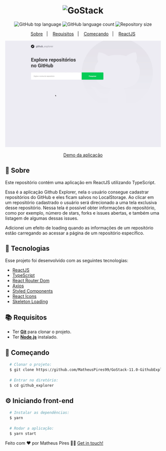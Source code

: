 <h1 align="center">
    <img alt="GoStack" src="https://ik.imagekit.io/hwyksvj4iv/logo_zY2nEMAlc.svg" width="250px" />
</h1>

<p align="center">
  <img alt="GitHub top language" src="https://img.shields.io/github/languages/top/MatheusPires99/github-explorer">
  <img alt="GitHub language count" src="https://img.shields.io/github/languages/count/MatheusPires99/github-explorer">
  <img alt="Repository size" src="https://img.shields.io/github/repo-size/MatheusPires99/github-explorer">
</p>

<p align="center">
  <a href="#page_with_curl-sobre">Sobre</a>&nbsp;&nbsp;&nbsp;|&nbsp;&nbsp;&nbsp;
  <a href="#books-requisitos">Requisitos</a>&nbsp;&nbsp;&nbsp;|&nbsp;&nbsp;&nbsp;
  <a href="#rocket-começando">Começando</a>&nbsp;&nbsp;&nbsp;|&nbsp;&nbsp;&nbsp;
  <a href="#gear-iniciando-front-end">ReactJS</a>
</p>

![github_explorer](.github/github_explorer10.gif)
<p align="center">
  <a href="https://github-explorer-gostack.netlify.app/">Demo da aplicação</a>
</p>

## :page_with_curl: Sobre
Este repositório contém uma aplicação em ReactJS utilizando TypeScript.

Essa é a aplicação Github Explorer, nela o usuário consegue cadastrar repositórios do GitHub e eles ficam salvos no LocalStorage. Ao clicar em um repositório cadastrado o usuário será direcionado a uma tela exclusiva desse repositório. Nessa tela é possível obter informações do repositório, como por exemplo, número de stars, forks e issues abertas, e também uma listagem de algumas dessas issues.

Adicionei um efeito de loading quando as informações de um repositório estão carregando ao acessar a página de um repositório específico.

## :hammer: Tecnologias
Esse projeto foi desenvolvido com as seguintes tecnologias:

- [ReactJS](https://reactjs.org/)
- [TypeScript](https://www.typescriptlang.org/)
- [React Router Dom](https://reacttraining.com/react-router/web/guides/quick-start)
- [Axios](https://github.com/axios/axios)
- [Styled Components](https://styled-components.com/)
- [React Icons](https://www.npmjs.com/package/react-icons)
- [Skeleton Loading](https://www.npmjs.com/package/react-loading-skeleton)

## :books: Requisitos
- Ter [**Git**](https://git-scm.com/) para clonar o projeto.
- Ter [**Node.js**](https://nodejs.org/en/) instalado.

## :rocket: Começando
``` bash
  # Clonar o projeto:
  $ git clone https://github.com/MatheusPires99/GoStack-11.0-GithubExplore github_explorer

  # Entrar no diretório:
  $ cd github_explorer
```

## :gear: Iniciando front-end
```bash
  # Instalar as dependências:
  $ yarn

  # Rodar a aplicação:
  $ yarn start
```

Feito com ❤️ por Matheus Pires 👋🏻 [Get in touch!](https://github.com/MatheusPires99)
